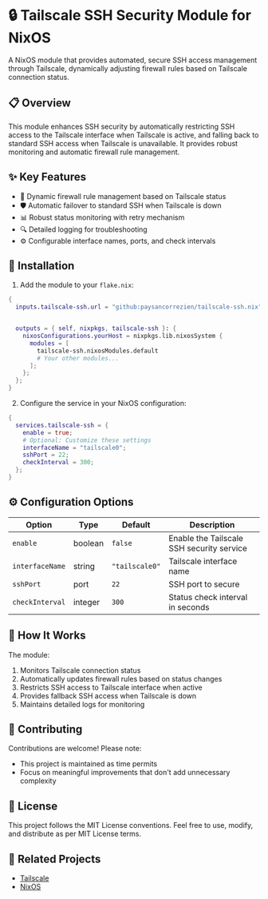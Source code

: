 # 🔒 Tailscale SSH Security Module for NixOS

A NixOS module that provides automated, secure SSH access management through Tailscale, dynamically adjusting firewall rules based on Tailscale connection status.

## 📋 Overview

This module enhances SSH security by automatically restricting SSH access to the Tailscale interface when Tailscale is active, and falling back to standard SSH access when Tailscale is unavailable. It provides robust monitoring and automatic firewall rule management.

## ✨ Key Features

- 🔄 Dynamic firewall rule management based on Tailscale status
- 🛡️ Automatic failover to standard SSH when Tailscale is down
- 📊 Robust status monitoring with retry mechanism
- 🔍 Detailed logging for troubleshooting
- ⚙️ Configurable interface names, ports, and check intervals

## 🚀 Installation

1. Add the module to your `flake.nix`:

```nix
{
  inputs.tailscale-ssh.url = "github:paysancorrezien/tailscale-ssh.nix";


  outputs = { self, nixpkgs, tailscale-ssh }: {
    nixosConfigurations.yourHost = nixpkgs.lib.nixosSystem {
      modules = [
        tailscale-ssh.nixosModules.default
        # Your other modules...
      ];
    };
  };
}
```

2. Configure the service in your NixOS configuration:

```nix
{
  services.tailscale-ssh = {
    enable = true;
    # Optional: Customize these settings
    interfaceName = "tailscale0";
    sshPort = 22;
    checkInterval = 300;
  };
}
```

## ⚙️ Configuration Options

| Option          | Type    | Default        | Description                               |
| --------------- | ------- | -------------- | ----------------------------------------- |
| `enable`        | boolean | `false`        | Enable the Tailscale SSH security service |
| `interfaceName` | string  | `"tailscale0"` | Tailscale interface name                  |
| `sshPort`       | port    | `22`           | SSH port to secure                        |
| `checkInterval` | integer | `300`          | Status check interval in seconds          |

## 🔧 How It Works

The module:

1. Monitors Tailscale connection status
2. Automatically updates firewall rules based on status changes
3. Restricts SSH access to Tailscale interface when active
4. Provides fallback SSH access when Tailscale is down
5. Maintains detailed logs for monitoring

## 🤝 Contributing

Contributions are welcome! Please note:

- This project is maintained as time permits
- Focus on meaningful improvements that don't add unnecessary complexity

## 📄 License

This project follows the MIT License conventions. Feel free to use, modify, and distribute as per MIT License terms.

## 🔗 Related Projects

- [Tailscale](https://github.com/tailscale/tailscale)
- [NixOS](https://github.com/NixOS/nixpkgs)
